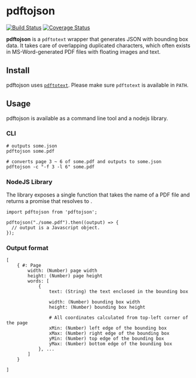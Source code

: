 pdftojson
=========

[![Build Status](https://travis-ci.org/MrOrz/pdftojson.svg)](https://travis-ci.org/MrOrz/pdftojson) [![Coverage Status](https://coveralls.io/repos/MrOrz/pdftojson/badge.svg?branch=master&service=github)](https://coveralls.io/github/MrOrz/pdftojson?branch=master)

**pdftojson** is a `pdftotext` wrapper that generates JSON with bounding box data. It takes care of overlapping duplicated characters, which often exists in MS-Word-generated PDF files with floating images and text.

Install
-------

pdftojson uses [`pdftotext`](http://www.foolabs.com/xpdf/home.html). Please make sure `pdftotext` is available in `PATH`.


Usage
-----

pdftojson is available as a command line tool and a nodejs library.

### CLI

```
# outputs some.json
pdftojson some.pdf

# converts page 3 ~ 6 of some.pdf and outputs to some.json
pdftojson -c "-f 3 -l 6" some.pdf
```

### NodeJS Library

The library exposes a single function that takes the name of a PDF file
and returns a promise that resolves to .

```
import pdftojson from 'pdftojson';

pdftojson("./some.pdf").then((output) => {
  // output is a Javascript object.
});
```

### Output format

```
[
    { #: Page
        width: (Number) page width
        height: (Number) page height
        words: [
            {
                text: (String) the text enclosed in the bounding box

                width: (Number) bounding box width
                height: (Number) bounding box height

                # All coordinates calculated from top-left corner of the page
                xMin: (Number) left edge of the bounding box
                xMax: (Number) right edge of the bounding box
                yMin: (Number) top edge of the bounding box
                yMax: (Number) bottom edge of the bounding box
            }, ...
        ]
    }

]
```
